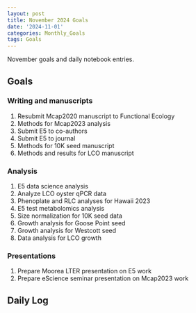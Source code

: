 ```yaml
---
layout: post
title: November 2024 Goals
date: '2024-11-01'
categories: Monthly_Goals
tags: Goals
---
```


November goals and daily notebook entries. 

## Goals  

### Writing and manuscripts 
              
1. Resubmit Mcap2020 manuscript to Functional Ecology 
2. Methods for Mcap2023 analysis
3. Submit E5 to co-authors
4. Submit E5 to journal
5. Methods for 10K seed manuscript
6. Methods and results for LCO manuscript 

### Analysis

1. E5 data science analysis 
2. Analyze LCO oyster qPCR data
3. Phenoplate and RLC analyses for Hawaii 2023
4. E5 test metabolomics analysis
5. Size normalization for 10K seed data 
6. Growth analysis for Goose Point seed
7. Growth analysis for Westcott seed
8. Data analysis for LCO growth 

### Presentations 

1. Prepare Moorea LTER presentation on E5 work 
2. Prepare eScience seminar presentation on Mcap2023 work 

## **Daily Log**   

